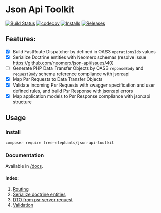 # Json Api Toolkit

[![Build Status](https://travis-ci.org/FreeElephants/json-api-php-toolkit.svg?branch=master)](https://travis-ci.org/FreeElephants/json-api-php-toolkit)
[![codecov](https://codecov.io/gh/FreeElephants/json-api-php-toolkit/branch/master/graph/badge.svg)](https://codecov.io/gh/FreeElephants/json-api-php-toolkit)
[![Installs](https://img.shields.io/packagist/dt/free-elephants/json-api-php-toolkit.svg)](https://packagist.org/packages/free-elephants/json-api-php-toolkit)
[![Releases](https://img.shields.io/packagist/v/free-elephants/json-api-php-toolkit.svg)](https://github.com/FreeElephants/json-api-php-toolkit/releases)

## Features: 
* [x] Build FastRoute Dispatcher by defined in OAS3 `operationsIds` values
* [x] Serialize Doctrine entities with Neomerx schemas (resolve issue https://github.com/neomerx/json-api/issues/40)  
* [ ] Generate PHP Data Transfer Objects by OAS3 `reponseBody` and `requestBody` schema reference compliance with json:api
* [x] Map Psr Requests to Data Transfer Objects
* [x] Validate incoming Psr Requests with swagger specification and user defined rules, and build Psr Response with json:api errors
* [x] Map application models to Psr Response compliance with json:api structure

## Usage

### Install

`composer require free-elephants/json-api-toolkit`

### Documentation

Available in [/docs](/docs). 

#### Index:
1. [Routing](/docs/routing.md)
1. [Serialize doctrine entities](/docs/doctrine.md)
1. [DTO from psr server request](/docs/dto-psr7.md)
1. [Validation](/docs/validation.md)
